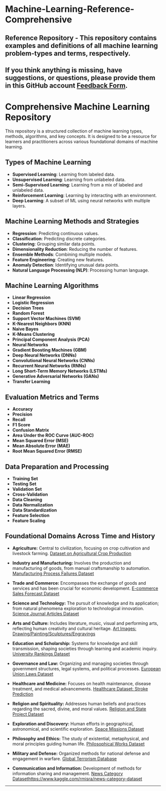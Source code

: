 # Machine-Learning-Reference-Comprehensive
Reference Repository - This repository contains examples and definitions of all machine learning problem-types and terms, respectively.
---
If you think anything is missing, have suggestions, or questions, please provide them in this GitHub account [Feedback Form](https://robert-z-lehr.github.io/Feedback/).
---

# Comprehensive Machine Learning Repository

This repository is a structured collection of machine learning types, methods, algorithms, and key concepts. It is designed to be a resource for learners and practitioners across various foundational domains of machine learning.

## Types of Machine Learning

- **Supervised Learning**: Learning from labeled data.
- **Unsupervised Learning**: Learning from unlabeled data.
- **Semi-Supervised Learning**: Learning from a mix of labeled and unlabeled data.
- **Reinforcement Learning**: Learning by interacting with an environment.
- **Deep Learning**: A subset of ML using neural networks with multiple layers.

## Machine Learning Methods and Strategies

- **Regression**: Predicting continuous values.
- **Classification**: Predicting discrete categories.
- **Clustering**: Grouping similar data points.
- **Dimensionality Reduction**: Reducing the number of features.
- **Ensemble Methods**: Combining multiple models.
- **Feature Engineering**: Creating new features.
- **Anomaly Detection**: Identifying unusual data points.
- **Natural Language Processing (NLP)**: Processing human language.

## Machine Learning Algorithms

- **Linear Regression**
- **Logistic Regression**
- **Decision Trees**
- **Random Forest**
- **Support Vector Machines (SVM)**
- **K-Nearest Neighbors (KNN)**
- **Naive Bayes**
- **K-Means Clustering**
- **Principal Component Analysis (PCA)**
- **Neural Networks**
- **Gradient Boosting Machines (GBM)**
- **Deep Neural Networks (DNNs)**
- **Convolutional Neural Networks (CNNs)**
- **Recurrent Neural Networks (RNNs)**
- **Long Short-Term Memory Networks (LSTMs)**
- **Generative Adversarial Networks (GANs)**
- **Transfer Learning**

## Evaluation Metrics and Terms

- **Accuracy**
- **Precision**
- **Recall**
- **F1 Score**
- **Confusion Matrix**
- **Area Under the ROC Curve (AUC-ROC)**
- **Mean Squared Error (MSE)**
- **Mean Absolute Error (MAE)**
- **Root Mean Squared Error (RMSE)**

## Data Preparation and Processing

- **Training Set**
- **Testing Set**
- **Validation Set**
- **Cross-Validation**
- **Data Cleaning**
- **Data Normalization**
- **Data Standardization**
- **Feature Selection**
- **Feature Scaling**

## Foundational Domains Across Time and History
- **Agriculture:** Central to civilization, focusing on crop cultivation and livestock farming.
[Dataset on Agricultural Crop Production](https://www.kaggle.com/unitednations/global-food-agriculture-statistics)

- **Industry and Manufacturing:** Involves the production and manufacturing of goods, from manual craftsmanship to automation.
[Manufacturing Process Failures Dataset](https://www.kaggle.com/shwetabh123/mall-customers)

- **Trade and Commerce:** Encompasses the exchange of goods and services and has been crucial for economic development.
[E-commerce Sales Forecast Dataset](https://www.kaggle.com/carrie1/ecommerce-data)

- **Science and Technology:** The pursuit of knowledge and its application; from natural phenomena exploration to technological innovation.
[Science Journal Articles Dataset](https://www.kaggle.com/Cornell-University/arxiv)

- **Arts and Culture:** Includes literature, music, visual and performing arts, reflecting human creativity and cultural heritage.
[Art Images: Drawing/Painting/Sculptures/Engravings](https://www.kaggle.com/ikarus777/best-artworks-of-all-time)

- **Education and Scholarship:** Systems for knowledge and skill transmission, shaping societies through learning and academic inquiry.
[University Rankings Dataset](https://www.kaggle.com/mylesoneill/world-university-rankings)

- **Governance and Law:** Organizing and managing societies through government structures, legal systems, and political processes.
[European Union Laws Dataset](https://www.kaggle.com/danofer/eu-laws)

- **Healthcare and Medicine:** Focuses on health maintenance, disease treatment, and medical advancements.
[Healthcare Dataset: Stroke Prediction](https://www.kaggle.com/fedesoriano/stroke-prediction-dataset)

- **Religion and Spirituality:** Addresses human beliefs and practices regarding the sacred, divine, and moral values.
[Religion and State Project Dataset](https://www.thearda.com/Archive/Files/Descriptions/RAS3DESC.asp)

- **Exploration and Discovery:** Human efforts in geographical, astronomical, and scientific exploration.
[Space Missions Dataset](https://www.kaggle.com/agirlcoding/all-space-missions-from-1957)

- **Philosophy and Ethics:** The study of existential, metaphysical, and moral principles guiding human life.
[Philosophical Works Dataset](https://www.kaggle.com/kouroshalizadeh/philosophical-texts)

- **Military and Defense:** Organized methods for national defense and engagement in warfare.
[Global Terrorism Database](https://www.kaggle.com/START-UMD/gtd)

- **Communication and Information:** Development of methods for information sharing and management.
[News Category Dataset](https://www.kaggle.com/rmisra/news-category-dataset)https://www.kaggle.com/rmisra/news-category-dataset
---
